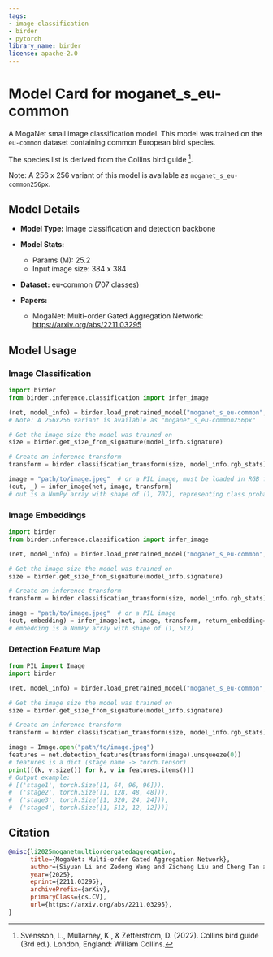 ```yaml
---
tags:
- image-classification
- birder
- pytorch
library_name: birder
license: apache-2.0
---
```


# Model Card for moganet_s_eu-common

A MogaNet small image classification model. This model was trained on the `eu-common` dataset containing common European bird species.

The species list is derived from the Collins bird guide [^1].

[^1]: Svensson, L., Mullarney, K., & Zetterström, D. (2022). Collins bird guide (3rd ed.). London, England: William Collins.

Note: A 256 x 256 variant of this model is available as `moganet_s_eu-common256px`.

## Model Details

- **Model Type:** Image classification and detection backbone
- **Model Stats:**
    - Params (M): 25.2
    - Input image size: 384 x 384
- **Dataset:** eu-common (707 classes)

- **Papers:**
    - MogaNet: Multi-order Gated Aggregation Network: <https://arxiv.org/abs/2211.03295>

## Model Usage

### Image Classification

```python
import birder
from birder.inference.classification import infer_image

(net, model_info) = birder.load_pretrained_model("moganet_s_eu-common", inference=True)
# Note: A 256x256 variant is available as "moganet_s_eu-common256px"

# Get the image size the model was trained on
size = birder.get_size_from_signature(model_info.signature)

# Create an inference transform
transform = birder.classification_transform(size, model_info.rgb_stats)

image = "path/to/image.jpeg"  # or a PIL image, must be loaded in RGB format
(out, _) = infer_image(net, image, transform)
# out is a NumPy array with shape of (1, 707), representing class probabilities.
```

### Image Embeddings

```python
import birder
from birder.inference.classification import infer_image

(net, model_info) = birder.load_pretrained_model("moganet_s_eu-common", inference=True)

# Get the image size the model was trained on
size = birder.get_size_from_signature(model_info.signature)

# Create an inference transform
transform = birder.classification_transform(size, model_info.rgb_stats)

image = "path/to/image.jpeg"  # or a PIL image
(out, embedding) = infer_image(net, image, transform, return_embedding=True)
# embedding is a NumPy array with shape of (1, 512)
```

### Detection Feature Map

```python
from PIL import Image
import birder

(net, model_info) = birder.load_pretrained_model("moganet_s_eu-common", inference=True)

# Get the image size the model was trained on
size = birder.get_size_from_signature(model_info.signature)

# Create an inference transform
transform = birder.classification_transform(size, model_info.rgb_stats)

image = Image.open("path/to/image.jpeg")
features = net.detection_features(transform(image).unsqueeze(0))
# features is a dict (stage name -> torch.Tensor)
print([(k, v.size()) for k, v in features.items()])
# Output example:
# [('stage1', torch.Size([1, 64, 96, 96])),
#  ('stage2', torch.Size([1, 128, 48, 48])),
#  ('stage3', torch.Size([1, 320, 24, 24])),
#  ('stage4', torch.Size([1, 512, 12, 12]))]
```

## Citation

```bibtex
@misc{li2025moganetmultiordergatedaggregation,
      title={MogaNet: Multi-order Gated Aggregation Network},
      author={Siyuan Li and Zedong Wang and Zicheng Liu and Cheng Tan and Haitao Lin and Di Wu and Zhiyuan Chen and Jiangbin Zheng and Stan Z. Li},
      year={2025},
      eprint={2211.03295},
      archivePrefix={arXiv},
      primaryClass={cs.CV},
      url={https://arxiv.org/abs/2211.03295},
}
```
